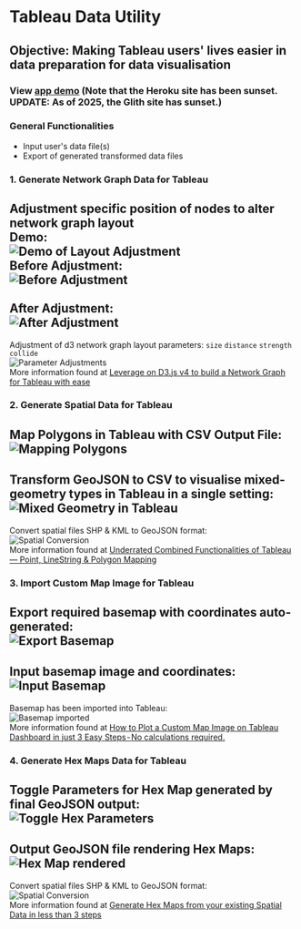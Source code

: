 # Tableau Data Utility
## Objective: Making Tableau users' lives easier in data preparation for data visualisation
### View [app demo](https://tableau-data-utility.onrender.com/) (Note that the Heroku site has been sunset. UPDATE: As of 2025, the Glith site has sunset.) 

### General Functionalities
* Input user's data file(s)
* Export of generated transformed data files 

### 1. Generate Network Graph Data for Tableau
Adjustment specific position of nodes to alter network graph layout
<br/>**Demo:**<br/>![Demo of Layout Adjustment](https://miro.medium.com/max/960/1*_XoEvi8yXSj8uXXuGkuVdA.gif)
<br/>**Before Adjustment:**<br/>![Before Adjustment](https://miro.medium.com/max/1050/1*4YFXQc3_ZoccWZ26FPkNyg.png)<br/>
<br/>**After Adjustment:**<br/>![After Adjustment](https://miro.medium.com/max/1050/1*x3sAFb5uR13G3H-mC3Ye3A.png)
---
Adjustment of d3 network graph layout parameters: `size` `distance` `strength` `collide`
<br/>![Parameter Adjustments](https://miro.medium.com/max/1050/1*m7G3SaYIAJg1kEd7UQiv0g.png)
<br/>More information found at [Leverage on D3.js v4 to build a Network Graph for Tableau with ease](https://towardsdatascience.com/leverage-on-d3-js-v4-to-build-a-network-graph-for-tableau-with-ease-cc274cba69ce)


### 2. Generate Spatial Data for Tableau
Map Polygons in Tableau with CSV Output File:
<br/>![Mapping Polygons](https://miro.medium.com/max/1050/1*E89DZBCpjkeFZRjDMbnx6Q.png)
---
Transform GeoJSON to CSV to visualise mixed-geometry types in Tableau in a single setting:
<br/>![Mixed Geometry in Tableau](https://miro.medium.com/max/1050/1*GmNm1806e1Gzf-3mgWlfcA.png)
---
Convert spatial files SHP & KML to GeoJSON format:
<br/>![Spatial Conversion](https://miro.medium.com/max/1050/1*HQxDm2dxxPPsuKQC5DStpg.png)
<br/>More information found at [Underrated Combined Functionalities of Tableau — Point, LineString & Polygon Mapping](https://towardsdatascience.com/underrated-combined-functionalities-of-tableau-point-linestring-polygon-mapping-b4c0568a4de2)


### 3. Import Custom Map Image for Tableau
Export required basemap with coordinates auto-generated:
<br/>![Export Basemap](https://miro.medium.com/max/1050/1*MphBS1k898lJVQz5dXFUDg.png)
---
Input basemap image and coordinates:
<br/>![Input Basemap](https://miro.medium.com/max/1050/1*rNnGPA07Mtw3J5sJ0yI3Mw.png)
---
Basemap has been imported into Tableau:
<br/>![Basemap imported](https://miro.medium.com/max/1050/1*UalgzAr7SvSTfhFKEwA2nw.png)
<br/>More information found at [How to Plot a Custom Map Image on Tableau Dashboard in just 3 Easy Steps - No calculations required.](https://towardsdatascience.com/how-to-plot-a-custom-map-image-on-tableau-dashboard-in-just-3-easy-steps-no-calculations-required-8db0d41680c4/)



### 4. Generate Hex Maps Data for Tableau
Toggle Parameters for Hex Map generated by final GeoJSON output:
<br/>![Toggle Hex Parameters](https://miro.medium.com/max/1050/1*5DOVcf78VDX77JMHs5f60g.png)
---
Output GeoJSON file rendering Hex Maps:
<br/>![Hex Map rendered](https://miro.medium.com/max/1050/1*5E_S69SNwk5sZxrMj6Iiog.png)
---
Convert spatial files SHP & KML to GeoJSON format:
<br/>![Spatial Conversion](https://miro.medium.com/max/1050/1*HQxDm2dxxPPsuKQC5DStpg.png)
<br/>More information found at [Generate Hex Maps from your existing Spatial Data in less than 3 steps](https://geek-cc.medium.com/generate-hex-maps-from-your-existing-spatial-data-in-less-than-3-steps-a6f39d778d84)
